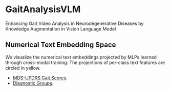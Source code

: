 # GaitAnalysisVLM
Enhancing Gait Video Analysis in Neurodegenerative Diseases by Knowledge Augmentation in Vision Language Model
## Numerical Text Embedding Space
We visualize the numerical text embeddings projected by MLPs learned through cross-modal training. The projections of per-class text features are circled in yellow. 
* [MDS-UPDRS Gait Scores](https://lisqzqng.github.io/GaitAnalysisVLM/updrs.html).
* [Diagnostic Groups](https://anonymous.4open.science/w/GaitAnalysisVLM-CC83/diag.html).
